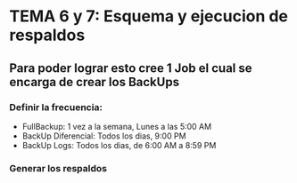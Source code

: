 # TEMA 6 y 7: Esquema y ejecucion de respaldos

## Para poder lograr esto cree 1 Job el cual se encarga de crear los BackUps

### Definir la frecuencia:

- FullBackup: 1 vez a la semana, Lunes a las 5:00 AM
- BackUp Diferencial: Todos los dias, 9:00 PM
- BackUp Logs: Todos los dias, de 6:00 AM a 8:59 PM

### Generar los respaldos
